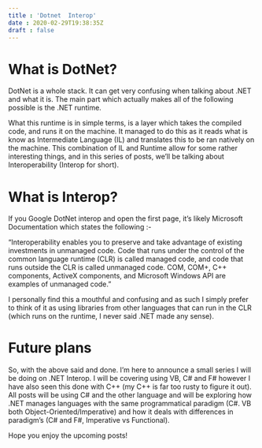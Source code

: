 ```yaml
---
title : 'Dotnet  Interop'
date : 2020-02-29T19:38:35Z
draft : false
---
```


# What is DotNet?

DotNet is a whole stack. It can get very confusing when talking about .NET and what it is. The main part which actually makes all of the following possible is the .NET runtime.

What this runtime is in simple terms, is a layer which takes the compiled code, and runs it on the machine. It managed to do this as it reads what is know as Intermediate Language (IL) and translates this to be ran natively on the machine. This combination of IL and Runtime allow for some rather interesting things, and in this series of posts, we’ll be talking about Interoperability (Interop for short).

# What is Interop?

If you Google DotNet interop and open the first page, it’s likely Microsoft Documentation which states the following :-

“Interoperability enables you to preserve and take advantage of existing investments in unmanaged code. Code that runs under the control of the common language runtime (CLR) is called managed code, and code that runs outside the CLR is called unmanaged code. COM, COM+, C++ components, ActiveX components, and Microsoft Windows API are examples of unmanaged code.”

I personally find this a mouthful and confusing and as such I simply prefer to think of it as using libraries from other languages that can run in the CLR (which runs on the runtime, I never said .NET made any sense).

# Future plans

So, with the above said and done. I’m here to announce a small series I will be doing on .NET Interop. I will be covering using VB, C# and F# however I have also seen this done with C++ (my C++ is far too rusty to figure it out). All posts will be using C# and the other language and will be exploring how .NET manages languages with the same programmatical paradigm (C#. VB both Object-Oriented/Imperative) and how it deals with differences in paradigm’s (C# and F#, Imperative vs Functional).

Hope you enjoy the upcoming posts!